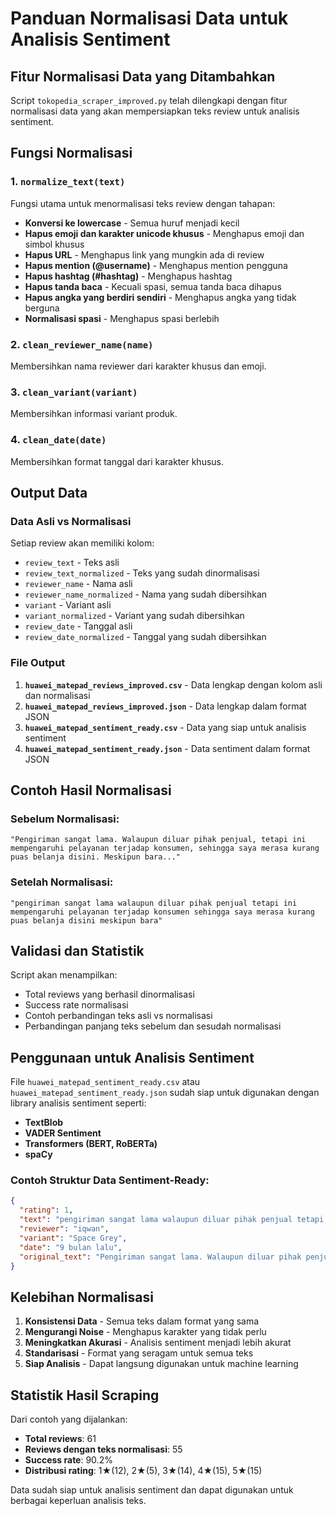 # Panduan Normalisasi Data untuk Analisis Sentiment

## Fitur Normalisasi Data yang Ditambahkan

Script `tokopedia_scraper_improved.py` telah dilengkapi dengan fitur normalisasi data yang akan mempersiapkan teks review untuk analisis sentiment.

## Fungsi Normalisasi

### 1. `normalize_text(text)`
Fungsi utama untuk menormalisasi teks review dengan tahapan:
- **Konversi ke lowercase** - Semua huruf menjadi kecil
- **Hapus emoji dan karakter unicode khusus** - Menghapus emoji dan simbol khusus
- **Hapus URL** - Menghapus link yang mungkin ada di review
- **Hapus mention (@username)** - Menghapus mention pengguna
- **Hapus hashtag (#hashtag)** - Menghapus hashtag
- **Hapus tanda baca** - Kecuali spasi, semua tanda baca dihapus
- **Hapus angka yang berdiri sendiri** - Menghapus angka yang tidak berguna
- **Normalisasi spasi** - Menghapus spasi berlebih

### 2. `clean_reviewer_name(name)`
Membersihkan nama reviewer dari karakter khusus dan emoji.

### 3. `clean_variant(variant)`
Membersihkan informasi variant produk.

### 4. `clean_date(date)`
Membersihkan format tanggal dari karakter khusus.

## Output Data

### Data Asli vs Normalisasi
Setiap review akan memiliki kolom:
- `review_text` - Teks asli
- `review_text_normalized` - Teks yang sudah dinormalisasi
- `reviewer_name` - Nama asli
- `reviewer_name_normalized` - Nama yang sudah dibersihkan
- `variant` - Variant asli
- `variant_normalized` - Variant yang sudah dibersihkan
- `review_date` - Tanggal asli
- `review_date_normalized` - Tanggal yang sudah dibersihkan

### File Output

1. **`huawei_matepad_reviews_improved.csv`** - Data lengkap dengan kolom asli dan normalisasi
2. **`huawei_matepad_reviews_improved.json`** - Data lengkap dalam format JSON
3. **`huawei_matepad_sentiment_ready.csv`** - Data yang siap untuk analisis sentiment
4. **`huawei_matepad_sentiment_ready.json`** - Data sentiment dalam format JSON

## Contoh Hasil Normalisasi

### Sebelum Normalisasi:
```
"Pengiriman sangat lama. Walaupun diluar pihak penjual, tetapi ini mempengaruhi pelayanan terjadap konsumen, sehingga saya merasa kurang puas belanja disini. Meskipun bara..."
```

### Setelah Normalisasi:
```
"pengiriman sangat lama walaupun diluar pihak penjual tetapi ini mempengaruhi pelayanan terjadap konsumen sehingga saya merasa kurang puas belanja disini meskipun bara"
```

## Validasi dan Statistik

Script akan menampilkan:
- Total reviews yang berhasil dinormalisasi
- Success rate normalisasi
- Contoh perbandingan teks asli vs normalisasi
- Perbandingan panjang teks sebelum dan sesudah normalisasi

## Penggunaan untuk Analisis Sentiment

File `huawei_matepad_sentiment_ready.csv` atau `huawei_matepad_sentiment_ready.json` sudah siap untuk digunakan dengan library analisis sentiment seperti:
- **TextBlob**
- **VADER Sentiment**
- **Transformers (BERT, RoBERTa)**
- **spaCy**

### Contoh Struktur Data Sentiment-Ready:
```json
{
  "rating": 1,
  "text": "pengiriman sangat lama walaupun diluar pihak penjual tetapi ini mempengaruhi pelayanan terjadap konsumen sehingga saya merasa kurang puas belanja disini",
  "reviewer": "iqwan",
  "variant": "Space Grey",
  "date": "9 bulan lalu",
  "original_text": "Pengiriman sangat lama. Walaupun diluar pihak penjual, tetapi ini mempengaruhi pelayanan terjadap konsumen..."
}
```

## Kelebihan Normalisasi

1. **Konsistensi Data** - Semua teks dalam format yang sama
2. **Mengurangi Noise** - Menghapus karakter yang tidak perlu
3. **Meningkatkan Akurasi** - Analisis sentiment menjadi lebih akurat
4. **Standarisasi** - Format yang seragam untuk semua teks
5. **Siap Analisis** - Dapat langsung digunakan untuk machine learning

## Statistik Hasil Scraping

Dari contoh yang dijalankan:
- **Total reviews**: 61
- **Reviews dengan teks normalisasi**: 55
- **Success rate**: 90.2%
- **Distribusi rating**: 1★(12), 2★(5), 3★(14), 4★(15), 5★(15)

Data sudah siap untuk analisis sentiment dan dapat digunakan untuk berbagai keperluan analisis teks.

